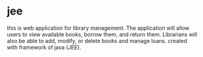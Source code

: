 # jee
this is  web application for library management. The application will allow users to view available books, borrow them, and return them. Librarians will also be able to add, modify, or delete books and manage loans. created with framework of java (JEE).
